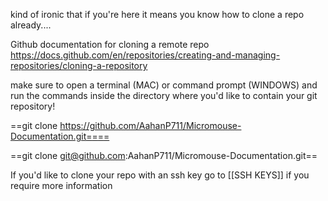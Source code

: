 kind of ironic that if you're here it means you know how to clone a repo already....

Github documentation for cloning a remote repo
https://docs.github.com/en/repositories/creating-and-managing-repositories/cloning-a-repository

make sure to open a terminal (MAC) or command prompt (WINDOWS) and run the commands inside the directory where you'd like to contain your git repository!

==git clone https://github.com/AahanP711/Micromouse-Documentation.git====

==git clone git@github.com:AahanP711/Micromouse-Documentation.git==

If you'd like to clone your repo with an ssh key go to [[SSH KEYS]] if you require more information



